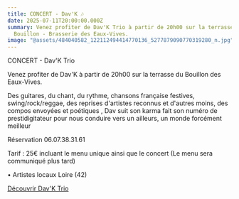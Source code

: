 ```yaml
---
title: CONCERT - Dav'K 🎶
date: 2025-07-11T20:00:00.000Z
summary: Venez profiter de Dav'K Trio à partir de 20h00 sur la terrasse du
  Bouillon - Brasserie des Eaux-Vives.
image: "@assets/484040582_122112494414770136_5277879090770319280_n.jpg"
---
```

CONCERT - Dav'K Trio

Venez profiter de Dav'K à partir de 20h00 sur la terrasse du Bouillon des Eaux-Vives.

Des guitares, du chant, du rythme, chansons française festives, swing/rock/reggae, des  reprises d'artistes reconnus et d'autres moins, des compos envoyées et poétiques , Dav suit son karma fait son numéro de prestidigitateur pour nous conduire vers un ailleurs, un monde forcément meilleur

Réservation 06.07.38.31.61

Tarif : 25€ incluant le menu unique ainsi que le concert (Le menu sera communiqué plus tard)

• Artistes locaux Loire (42)

[Découvrir Dav'K Trio](https://www.youtube.com/watch?v=g3Le50YDMw0&t=7s)
